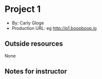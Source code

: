 # Project 1
+ By: Carly Gloge
+ Production URL: eg <http://p1.boopboop.io>

## Outside resources
None

## Notes for instructor

